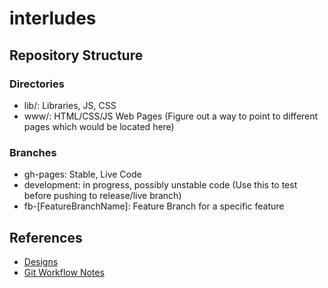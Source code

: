 # interludes

## Repository Structure

### Directories

- lib/: Libraries, JS, CSS
- www/: HTML/CSS/JS Web Pages (Figure out a way to point to different pages which would be located here)

### Branches
- gh-pages: Stable, Live Code
- development: in progress, possibly unstable code (Use this to test before pushing to release/live branch)
- fb-[FeatureBranchName]: Feature Branch for a specific feature

## References

- [Designs](https://interludes.wake.io/)
- [Git Workflow Notes]()
